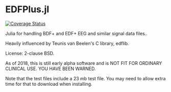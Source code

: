 # EDFPlus.jl

[![Coverage Status](https://coveralls.io/repos/github/wherrera10/EDFPlus/badge.svg?branch=master)](https://coveralls.io/github/wherrera10/EDFPlus?branch=master)

Julia for handling BDF+ and EDF+ EEG and similar signal data files..

Heavily influenced by Teunis van Beelen's C library, edflib.

License: 2-clause BSD.

As of 2018, this is still early alpha software and is NOT FIT FOR ORDINARY CLINICAL USE. YOU HAVE BEEN WARNED.

Note that the test files include a 23 mb test file. You may need to allow extra time for that to download when installing.
